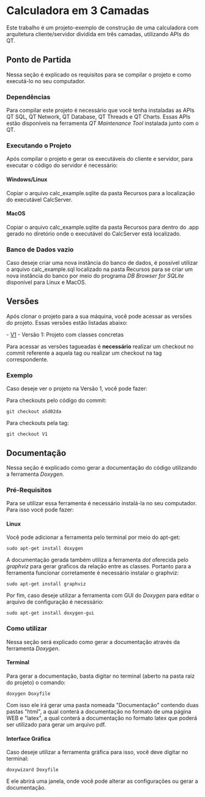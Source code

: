 # Calculadora em 3 Camadas

Este trabalho é um projeto-exemplo de construção de uma calculadora com arquitetura cliente/servidor dividida em três camadas, utilizando APIs do QT. 

## Ponto de Partida

Nessa seção é explicado os requisitos para se compilar o projeto e como executá-lo no seu computador.

### Dependências

Para compilar este projeto é necessário que você tenha instaladas as APIs QT SQL, QT Network, QT Database, QT Threads e QT Charts. Essas APIs estão disponíveis na ferramenta *QT Maintenance Tool* instalada junto com o QT.

### Executando o Projeto

Após compilar o projeto e gerar os executáveis do cliente e servidor, para executar o código do servidor é necessário:

#### Windows/Linux
Copiar o arquivo calc_example.sqlite da pasta Recursos para a localização do executável CalcServer. 

#### MacOS
Copiar o arquivo calc_example.sqlite da pasta Recursos para dentro do .app gerado no diretório onde o executável do CalcServer está localizado.

### Banco de Dados vazio

Caso deseje criar uma nova instância do banco de dados, é possível utilizar o arquivo calc_example.sql localizado na pasta Recursos para se criar um nova instância do banco por meio do programa *DB Browser for SQLite* disponível para Linux e MacOS.

## Versões

Após clonar o projeto para a sua máquina, você pode acessar as versões do projeto. Essas versões estão listadas abaixo:

\- [V1](https://bitbucket.org/KellerBreno/calculadora/commits/tag/V1) - Versão 1: Projeto com classes concretas

Para acessar as versões tagueadas é **necessário** realizar um checkout no commit referente a aquela tag ou realizar um checkout na tag correspondente.

### Exemplo 

Caso deseje ver o projeto na Versão 1, você pode fazer:

Para checkouts pelo código do commit:

~~~
git checkout a5d02da 
~~~

Para checkouts pela tag:
~~~
git checkout V1 
~~~

## Documentação

Nessa seção é explicado como gerar a documentação do código utilizando a ferramenta *Doxygen*.

### Pré-Requisitos

Para se utilizar essa ferramenta é necessário instalá-la no seu computador. Para isso você pode fazer:

#### Linux

Você pode adicionar a ferramenta pelo terminal por meio do apt-get:

~~~
sudo apt-get install doxygen 
~~~

A documentação gerada também utiliza a ferramenta *dot* oferecida pelo *graphviz* para gerar graficos da relação entre as classes. Portanto para a ferramenta funcionar corretamente é necessário instalar o graphviz:

~~~
sudo apt-get install graphviz
~~~

Por fim, caso deseje utilizar a ferramenta com GUI do *Doxygen* para editar o arquivo de configuração é necessário:

~~~
sudo apt-get install doxygen-gui
~~~

### Como utilizar

Nessa seção será explicado como gerar a documentação através da ferramenta *Doxygen*.

#### Terminal

Para gerar a documentação, basta digitar no terminal (aberto na pasta raiz do projeto) o comando: 

~~~
doxygen Doxyfile 
~~~

Com isso ele irá gerar uma pasta nomeada "Documentação" contendo duas pastas "html", a qual conterá a documentação no formato de uma página WEB e "latex", a qual conterá a documentação no formato latex que poderá ser utilizado para gerar um arquivo pdf.

#### Interface Gráfica

Caso deseje utilizar a ferramenta gráfica para isso, você deve digitar no terminal: 

~~~
doxywizard Doxyfile
~~~

E ele abrirá uma janela, onde você pode alterar as configurações ou gerar a documentação.

